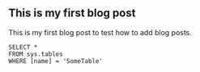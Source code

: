 ## This is my first blog post

This is my first blog post to test how to add blog posts.

```tsql
SELECT *
FROM sys.tables
WHERE [name] = 'SomeTable'
```